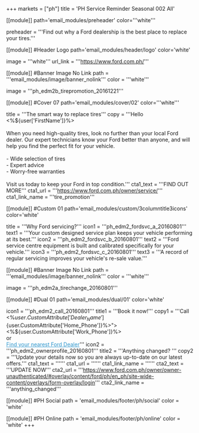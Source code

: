 +++
markets = ["ph"]
title = 'PH Service Reminder Seasonal 002 All'

[[module]]
path='email_modules/preheader'
color='''white'''

preheader = '''Find out why a Ford dealership is the best place to replace your tires.'''

[[module]] #Header Logo
path='email_modules/header/logo'
color='white'

  image = '''white'''
  url_link = '''https://www.ford.com.ph/'''

[[module]] #Banner Image No Link
path = '''email_modules/image/banner_nolink'''
color = '''white'''

  image = '''ph_edm2b_tirepromotion_20161221'''

[[module]] #Cover 07
path='email_modules/cover/02'
color='''white'''

  title = '''The smart way to replace tires'''
  copy = '''Hello <%${user['FirstName']}%><br /><br />When you need high-quality tires, look no further than your local Ford dealer. Our expert technicians know your Ford better than anyone, and will help you find the perfect fit for your vehicle.<br /><br />-	Wide selection of tires<br />-	Expert advice<br />-	Worry-free warranties<br /><br />Visit us today to keep your Ford in top condition.'''
  cta1_text = '''FIND OUT MORE'''
  cta1_url = '''https://www.ford.com.ph/owner/service/'''
  cta1_link_name = '''tire_promotion'''


[[module]] #Custom 01
path='email_modules/custom/3columntitle3icons'
color='white'

  title = '''Why Ford servicing?'''
  icon1 = '''ph_edm2_fordsvc_a_20160801'''
  text1 = '''Your custom designed service plan keeps your vehicle performing at its best.'''
  icon2 = '''ph_edm2_fordsvc_b_20160801'''
  text2 = '''Ford service centre equipment is built and calibrated specifically for your vehicle.'''
  icon3 = '''ph_edm2_fordsvc_c_20160801'''
  text3 = '''A record of regular servicing improves your vehicle's re-sale value.'''

[[module]] #Banner Image No Link
path = '''email_modules/image/banner_nolink'''
color = '''white'''

  image = '''ph_edm2a_tirechange_20160801'''

[[module]] #Dual 01
path='email_modules/dual/01'
color='white'

  icon1 = '''ph_edm2_call_20160801'''
  title1 = '''Book it now!'''
  copy1 = '''Call <%${user.CustomAttribute['Dealer_Name']}%> at <a style="color:#2D96CD" href="tel:<%${user.CustomAttribute['Home_Phone']}%>"><%${user.CustomAttribute['Work_Phone']}%></a><br /> or <br /> <a name="find_dealer" style="color:#2D96CD" href="https://www.ford.com.ph/locate-a-dealer/">Find your nearest Ford Dealer</a>'''
  icon2 = '''ph_edm2_ownerprofile_20160801'''
  title2 = '''Anything changed? '''
  copy2 = '''Update your details now so you are always up-to-date on our latest offers.'''
  cta1_text = ''''''
  cta1_url = ''''''
  cta1_link_name = ''''''
  cta2_text = '''UPDATE NOW'''
  cta2_url = '''https://www.ford.com.ph/owner/owner-unauthenticated/#overlay/content/ford/ph/en_ph/site-wide-content/overlays/form-overlay/login'''
  cta2_link_name = '''anything_changed'''

[[module]] #PH Social
path = 'email_modules/footer/ph/social'
color = 'white'

[[module]] #PH Online
path = 'email_modules/footer/ph/online'
color = 'white'
+++